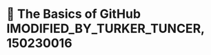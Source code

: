 # :wave: The Basics of GitHub IMODIFIED_BY_TURKER_TUNCER, 150230016

<!---
itu-itis24-tuncert23/itu-itis24-tuncert23 is a ✨ special ✨ repository because its `README.md` (this file) appears on your GitHub profile.
You can click the Preview link to take a look at your changes.
--->

